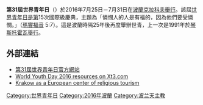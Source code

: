 **第31屆世界青年日**（）於2016年7月25日－7月31日在[波蘭](../Page/波蘭.md "wikilink")[克拉科夫舉行](../Page/克拉科夫.md "wikilink")。該屆[世界青年日是第](../Page/世界青年日.md "wikilink")15次國際級慶典，主題為「憐憫人的人是有福的，因為他們要受憐憫。」（[瑪竇福音](../Page/瑪竇福音.md "wikilink")
5:7）。這是波蘭時隔25年後再度舉辦世青，上一次是1991年於[琴斯托霍瓦舉行](../Page/琴斯托霍瓦.md "wikilink")。

## 外部連結

  - [第31屆世界青年日官方網站](http://www.krakow2016.com/)
  - [World Youth Day 2016 resources on
    Xt3.com](http://www.xt3.com/wyd2016/)
  - [Krakow as a European center of religious
    tourism](http://www.sacrum.visitmalopolska.pl)

[Category:世界青年日](https://zh.wikipedia.org/wiki/Category:世界青年日 "wikilink")
[Category:2016年波蘭](https://zh.wikipedia.org/wiki/Category:2016年波蘭 "wikilink")
[Category:波兰天主教](https://zh.wikipedia.org/wiki/Category:波兰天主教 "wikilink")
